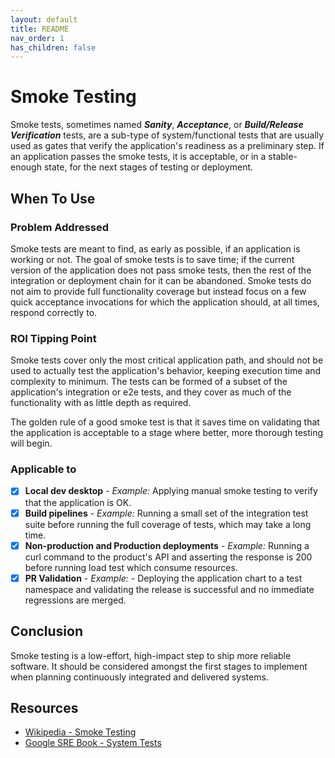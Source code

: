 ```yaml
---
layout: default
title: README
nav_order: 1
has_children: false
---
```


# Smoke Testing

Smoke tests, sometimes named ***Sanity***, ***Acceptance***, or ***Build/Release Verification*** tests, are a sub-type of system/functional tests that are usually used as gates that verify the application's readiness as a preliminary step. If an application passes the smoke tests, it is acceptable, or in a stable-enough state, for the next stages of testing or deployment.

## When To Use

### Problem Addressed

Smoke tests are meant to find, as early as possible, if an application is working or not. The goal of smoke tests is to save time; if the current version of the application does not pass smoke tests, then the rest of the integration or deployment chain for it can be abandoned. Smoke tests do not aim to provide full functionality coverage but instead focus on a few quick acceptance invocations for which the application should, at all times, respond correctly to.

### ROI Tipping Point

Smoke tests cover only the most critical application path, and should not be used to actually test the application's behavior, keeping execution time and complexity to minimum. The tests can be formed of a subset of the application's integration or e2e tests, and they cover as much of the functionality with as little depth as required.

The golden rule of a good smoke test is that it saves time on validating that the application is acceptable to a stage where better, more thorough testing will begin.

### Applicable to

- [x] **Local dev desktop** - *Example:* Applying manual smoke testing to verify that the application is OK.
- [x] **Build pipelines** - *Example:* Running a small set of the integration test suite before running the full coverage of tests, which may take a long time.
- [x] **Non-production and Production deployments** - *Example:* Running a curl command to the product's API and asserting the response is 200 before running load test which consume resources.
- [x] **PR Validation** - *Example:* - Deploying the application chart to a test namespace and validating the release is successful and no immediate regressions are merged.

## Conclusion

Smoke testing is a low-effort, high-impact step to ship more reliable software. It should be considered amongst the first stages to implement when planning continuously integrated and delivered systems.

## Resources

- [Wikipedia - Smoke Testing](https://en.wikipedia.org/wiki/Smoke_testing_(software))
- [Google SRE Book - System Tests](https://landing.google.com/sre/sre-book/chapters/testing-reliability/#system-tests)
